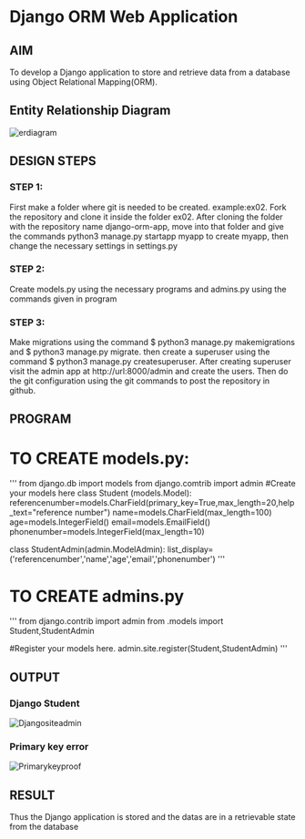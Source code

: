 # Django ORM Web Application

## AIM
To develop a Django application to store and retrieve data from a database using Object Relational Mapping(ORM).

## Entity Relationship Diagram

![erdiagram](https://github.com/Ravi-1105/ORM/assets/139841688/b480033f-2d7b-4020-a8a7-2a7ddc1e502d)

## DESIGN STEPS

### STEP 1: 
First make a folder where git is needed to be created. example:ex02. Fork the repository and clone it inside the folder ex02. After cloning the folder with the repository name django-orm-app, move into that folder and give the commands python3 manage.py startapp myapp to create myapp, then change the necessary settings in settings.py

### STEP 2:
Create models.py using the necessary programs and admins.py using the commands given in program

### STEP 3:
Make migrations using the command $ python3 manage.py makemigrations and $ python3 manage.py migrate.
then create a superuser using the command $ python3 manage.py createsuperuser.
After creating superuser visit the admin app at http://url:8000/admin and create the users.
Then do the git configuration using the git commands to post the repository in github.

## PROGRAM

# TO CREATE models.py:
'''
from django.db import models
from django.comtrib import admin
#Create your models here
class Student (models.Model):
    referencenumber=models.CharField(primary_key=True,max_length=20,help_text="reference number")
    name=models.CharField(max_length=100)
    age=models.IntegerField()
    email=models.EmailField()
    phonenumber=models.IntegerField(max_length=10)

class StudentAdmin(admin.ModelAdmin):
    list_display=('referencenumber','name','age','email','phonenumber')
'''
# TO CREATE admins.py
'''
from django.contrib import admin
from .models import Student,StudentAdmin

#Register your models here.
admin.site.register(Student,StudentAdmin)
'''

## OUTPUT

### Django Student
![Djangositeadmin](https://github.com/Ravi-1105/ORM/assets/139841688/57baeb06-326f-43ef-adbf-9cecabbe76bc)

### Primary key error
![Primarykeyproof](https://github.com/Ravi-1105/ORM/assets/139841688/e00aa706-193d-4913-a76f-e3ad50ebc990)

## RESULT

Thus the Django application is stored and the datas are in a retrievable state from the database

